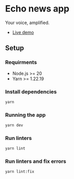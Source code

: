 # Echo news app

Your voice, amplified.

- [Live demo](https://echo-news-app.vercel.app)

## Setup

### Requirments

- Node.js >= 20
- Yarn >= 1.22.19

### Install dependencies

```bash
yarn
```

### Running the app

```bash
yarn dev
```

### Run linters

```bash
yarn lint
```

### Run linters and fix errors

```bash
yarn lint:fix
```
